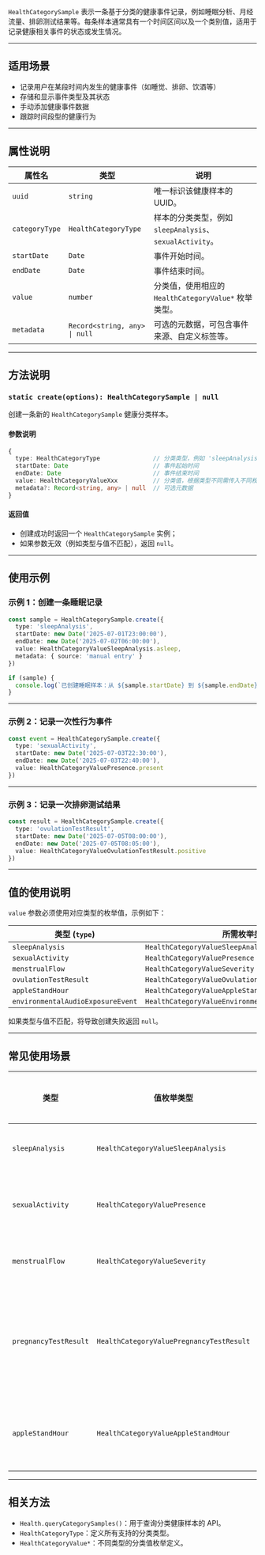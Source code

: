`HealthCategorySample` 表示一条基于分类的健康事件记录，例如睡眠分析、月经流量、排卵测试结果等。每条样本通常具有一个时间区间以及一个类别值，适用于记录健康相关事件的状态或发生情况。

---

## 适用场景

* 记录用户在某段时间内发生的健康事件（如睡觉、排卵、饮酒等）
* 存储和显示事件类型及其状态
* 手动添加健康事件数据
* 跟踪时间段型的健康行为

---

## 属性说明

| 属性名            | 类型                            | 说明                                           |
| -------------- | ----------------------------- | -------------------------------------------- |
| `uuid`         | `string`                      | 唯一标识该健康样本的 UUID。                             |
| `categoryType` | `HealthCategoryType`          | 样本的分类类型，例如 `sleepAnalysis`、`sexualActivity`。 |
| `startDate`    | `Date`                        | 事件开始时间。                                      |
| `endDate`      | `Date`                        | 事件结束时间。                                      |
| `value`        | `number`                      | 分类值，使用相应的 `HealthCategoryValue*` 枚举类型。       |
| `metadata`     | `Record<string, any> \| null` | 可选的元数据，可包含事件来源、自定义标签等。                       |

---

## 方法说明

### `static create(options): HealthCategorySample | null`

创建一条新的 `HealthCategorySample` 健康分类样本。

#### 参数说明

```ts
{
  type: HealthCategoryType               // 分类类型，例如 'sleepAnalysis'
  startDate: Date                        // 事件起始时间
  endDate: Date                          // 事件结束时间
  value: HealthCategoryValueXxx          // 分类值，根据类型不同需传入不同枚举
  metadata?: Record<string, any> | null  // 可选元数据
}
```

#### 返回值

* 创建成功时返回一个 `HealthCategorySample` 实例；
* 如果参数无效（例如类型与值不匹配），返回 `null`。

---

## 使用示例

### 示例 1：创建一条睡眠记录

```ts
const sample = HealthCategorySample.create({
  type: 'sleepAnalysis',
  startDate: new Date('2025-07-01T23:00:00'),
  endDate: new Date('2025-07-02T06:00:00'),
  value: HealthCategoryValueSleepAnalysis.asleep,
  metadata: { source: 'manual entry' }
})

if (sample) {
  console.log(`已创建睡眠样本：从 ${sample.startDate} 到 ${sample.endDate}`)
}
```

---

### 示例 2：记录一次性行为事件

```ts
const event = HealthCategorySample.create({
  type: 'sexualActivity',
  startDate: new Date('2025-07-03T22:30:00'),
  endDate: new Date('2025-07-03T22:40:00'),
  value: HealthCategoryValuePresence.present
})
```

---

### 示例 3：记录一次排卵测试结果

```ts
const result = HealthCategorySample.create({
  type: 'ovulationTestResult',
  startDate: new Date('2025-07-05T08:00:00'),
  endDate: new Date('2025-07-05T08:05:00'),
  value: HealthCategoryValueOvulationTestResult.positive
})
```

---

## 值的使用说明

`value` 参数必须使用对应类型的枚举值，示例如下：

| 类型 (`type`)                       | 所需枚举类型                                               |
| --------------------------------- | ---------------------------------------------------- |
| `sleepAnalysis`                   | `HealthCategoryValueSleepAnalysis`                   |
| `sexualActivity`                  | `HealthCategoryValuePresence`                        |
| `menstrualFlow`                   | `HealthCategoryValueSeverity`                        |
| `ovulationTestResult`             | `HealthCategoryValueOvulationTestResult`             |
| `appleStandHour`                  | `HealthCategoryValueAppleStandHour`                  |
| `environmentalAudioExposureEvent` | `HealthCategoryValueEnvironmentalAudioExposureEvent` |

如果类型与值不匹配，将导致创建失败返回 `null`。

---

## 常见使用场景

| 类型                    | 值枚举类型                                    | 示例用途      |
| --------------------- | ---------------------------------------- | --------- |
| `sleepAnalysis`       | `HealthCategoryValueSleepAnalysis`       | 睡眠记录      |
| `sexualActivity`      | `HealthCategoryValuePresence`            | 性行为记录     |
| `menstrualFlow`       | `HealthCategoryValueSeverity`            | 月经记录      |
| `pregnancyTestResult` | `HealthCategoryValuePregnancyTestResult` | 排卵或怀孕测试结果 |
| `appleStandHour`      | `HealthCategoryValueAppleStandHour`      | 久坐提醒记录    |

---

## 相关方法

* `Health.queryCategorySamples()`：用于查询分类健康样本的 API。
* `HealthCategoryType`：定义所有支持的分类类型。
* `HealthCategoryValue*`：不同类型的分类值枚举定义。
